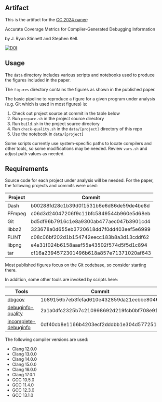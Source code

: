 ## Artifact

This is the artifact for the [CC 2024 paper][paper]:

Accurate Coverage Metrics for Compiler-Generated Debugging Information

by J. Ryan Stinnett and Stephen Kell.

[![DOI](https://zenodo.org/badge/DOI/10.5281/zenodo.10568392.svg)](https://doi.org/10.5281/zenodo.10568392)

## Usage

The `data` directory includes various scripts and notebooks used to produce the
figures included in the paper.

The `figures` directory contains the figures as shown in the published paper.

The basic pipeline to reproduce a figure for a given program under analysis
(e.g. Git which is used in most figures) is:

1. Check out project source at commit in the table below
2. Run `prepare.sh` in the project source directory
3. Run `build.sh` in the project source directory
4. Run `check-quality.sh` in the `data/[project]` directory of this repo
5. Use the notebook in `data/[project]`

Some scripts currently use system-specific paths to locate compilers and other
tools, so some modifications may be needed. Review `vars.sh` and adjust path
values as needed.

## Requirements

Source code for each project under analysis will be needed. For the paper, the
following projects and commits were used:

| Project | Commit |
| ------- | ------ |
| Dash    | b00288fd28c1b39d0f1531b6e6d86de59de4be8d |
| FFmpeg  | c06d3d24047206f9c11bfc5849544b960e5d68eb |
| Git     | bd5df96b7916c1e8a9300ab477aec047b3901cd4 |
| libbz2  | 323678a0d655eb3720618dd7f0dd403eef5e6999 |
| FLINT   | c08c06bf202d1b154742eecc183b8a3d13cddf62 |
| libpng  | e4a31f024b6158aaaf55a43502f574d5f5d1c894 |
| tar     | cf16a2394572301496b618a857e71371020af643 |

Most published figures focus on the Git codebase, so consider starting there.

In addition, some other tools are invoked by scripts here:

| Tools    | Commit |
| -------- | ------ |
| [dbgcov] | 1b89156b7eb3fefad610e432859da21eebbe8046 |
| [debuginfo-quality] | 2a1a0dfc2325b7c210998692d219fcb0bf708e91 |
| [incomplete-debuginfo] | 0df40cb8e1166b4203ecf2dddbb1e304d5772511 |

The following compiler versions are used:

- Clang 12.0.0
- Clang 13.0.0
- Clang 14.0.0
- Clang 15.0.0
- Clang 16.0.0
- Clang 17.0.1
- GCC 10.5.0
- GCC 11.4.0
- GCC 12.3.0
- GCC 13.1.0

[paper]:
  https://doi.org/10.1145/3640537.3641578
[dbgcov]:
  https://github.com/stephenrkell/dbgcov
[debuginfo-quality]:
  https://github.com/jryans/debuginfo-quality/tree/debug-info-metrics
[incomplete-debuginfo]:
  https://github.com/jryans/incomplete-debuginfo/tree/debug-info-metrics
